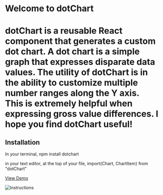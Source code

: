 <h1>Welcome to dotChart<h1>

<p> dotChart is a reusable React component that generates a custom dot chart.
A dot chart is a simple graph that expresses disparate data values. 
The utility of dotChart is in the ability to customize multiple number 
ranges along the Y axis. This is extremely helpful when expressing gross 
value differences. I hope you find dotChart useful! <p>

<h2> Installation </h2>
<p> In your terminal, npm install dotchart </p>
<p> in your text editor, at the top of your file, import{Chart, ChartItem} from "dotChart" </P>

[View Demo](https://link-url-here.org)

![Instructions](/Users/mitchellbrandon/Desktop/portfolio/dotchart/demo/src/imgs/demo.png)

